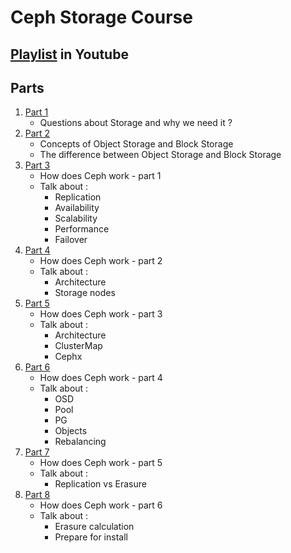 # Ceph Storage Course 

## [Playlist](https://www.youtube.com/playlist?list=PLRMCwJJwWR1DhlYbrvwXCXbudzfxseo7E) in Youtube 

## Parts 

1. [Part 1](https://youtu.be/nfRwaXDwCiU)
   - Questions about Storage and why we need it ? 
2. [Part 2](https://youtu.be/acKO8a6DwIk)
   - Concepts of Object Storage and Block Storage 
   - The difference between Object Storage and Block Storage
3. [Part 3](https://youtu.be/A5eG8BPNqyQ)
   - How does Ceph work - part 1
   - Talk about :
       - Replication
       - Availability
       - Scalability 
       - Performance
       - Failover
4. [Part 4](https://youtu.be/HMjKEkrhVv0)
   - How does Ceph work - part 2
   - Talk about :
       - Architecture
       - Storage nodes
5. [Part 5](https://youtu.be/yI_fAlz7mRk)
   - How does Ceph work - part 3
   - Talk about :
       - Architecture
       - ClusterMap
       - Cephx
6. [Part 6](https://youtu.be/zA8ziAHWktg)
   - How does Ceph work - part 4
   - Talk about :
       - OSD
       - Pool
       - PG
       - Objects
       - Rebalancing
7. [Part 7](https://youtu.be/UqEX16Lq11s)
   - How does Ceph work - part 5
   - Talk about :
       - Replication vs Erasure
8. [Part 8](https://youtu.be/mgKvbUQTwEc)
   - How does Ceph work - part 6
   - Talk about :
       - Erasure calculation
       - Prepare for install
